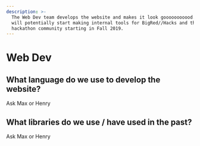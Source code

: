 ```yaml
---
description: >-
  The Web Dev team develops the website and makes it look gooooooooood. They
  will potentially start making internal tools for BigRed//Hacks and the
  hackathon community starting in Fall 2019.
---
```


# Web Dev

## What language do we use to develop the website?

Ask Max or Henry

## What libraries do we use / have used in the past?

Ask Max or Henry



